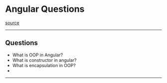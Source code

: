 # Angular Questions
[source](https://www.youtube.com/watch?v=eGv00I7Uckg&list=PL3aZbxdSiCbNx-4OlJZmb4phJgx_ZbzEd&ab_channel=InterviewHappy)

--- ---

## Questions

- What is OOP in Angular?
- What is constructor in angular?
- What is encapsulation in OOP?
- 

--- ---